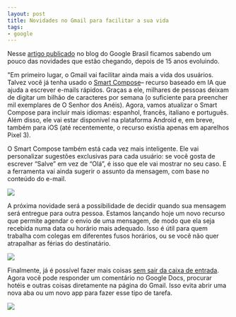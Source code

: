 ```yaml
---
layout: post
title: Novidades no Gmail para facilitar a sua vida
tags: 
- google
---
```


Nesse 
[artigo publicado](https://brasil.googleblog.com/2019/04/querido-gmail-feliz-aniversario-de-15-anos.html?m=1) no blog do Google Brasil ficamos sabendo um pouco das novidades que estão chegando, depois de 15 anos evoluindo.



"Em primeiro lugar, o Gmail vai facilitar ainda mais a vida dos usuários. Talvez você já tenha usado o
[Smart Compose](https://www.blog.google/products/gmail/subject-write-emails-faster-smart-compose-gmail/)– recurso baseado em IA que ajuda a escrever e-mails rápidos. Graças a ele, milhares de pessoas deixam de digitar um bilhão de caracteres por semana (o suficiente para preencher mil exemplares de O Senhor dos Anéis). Agora, vamos atualizar o Smart Compose para incluir mais idiomas: espanhol, francês, italiano e português. Além disso, ele vai estar disponível na plataforma Android e, em breve, também para iOS (até recentemente, o recurso existia apenas em aparelhos Pixel 3).

O Smart Compose também está cada vez mais inteligente. Ele vai personalizar sugestões exclusivas para cada usuário: se você gosta de escrever “Salve” em vez de “Olá”, é isso que ele vai mostrar no seu caso. E a ferramenta vai ainda sugerir o assunto da mensagem, com base no conteúdo do e-mail.

[![](https://2.bp.blogspot.com/-w7L_XAbOXXU/XKIbTMGrXDI/AAAAAAAACYg/NBGaka7F_IoFFEENEMfXpDloUunzyZQrACLcBGAs/s640/SMART_COMPOSE_PERSONALIZED_GREETINGS_MOBILE.gif)](https://2.bp.blogspot.com/-w7L_XAbOXXU/XKIbTMGrXDI/AAAAAAAACYg/NBGaka7F_IoFFEENEMfXpDloUunzyZQrACLcBGAs/s1600/SMART_COMPOSE_PERSONALIZED_GREETINGS_MOBILE.gif)

A próxima novidade será a possibilidade de decidir quando sua mensagem será entregue para outra pessoa. Estamos lançando hoje um novo recurso que permite agendar o envio de uma mensagem, de modo que ela seja recebida numa data ou horário mais adequado. Isso é útil para quem trabalha com colegas em diferentes fusos horários, ou se você não quer atrapalhar as férias do destinatário.

[![](https://4.bp.blogspot.com/-5CW2kIPY-o0/XKIbpg7pDgI/AAAAAAAACYo/AlgSwYHJ9B09ryyKfb6XKbWy4y8zyExmgCLcBGAs/s640/SHEDULE_SEND_MOBILE.gif)](https://4.bp.blogspot.com/-5CW2kIPY-o0/XKIbpg7pDgI/AAAAAAAACYo/AlgSwYHJ9B09ryyKfb6XKbWy4y8zyExmgCLcBGAs/s1600/SHEDULE_SEND_MOBILE.gif)



Finalmente, já é possível fazer mais coisas 
[sem sair da caixa de entrada](https://www.blog.google/products/gmail/take-action-and-stay-up-to-date-with-dynamic-email-in-gmail/). Agora você pode responder um comentário no Google Docs, procurar hotéis e outras coisas diretamente na página do Gmail. Isso evita abrir uma nova aba ou um novo app para fazer esse tipo de tarefa.



[![](https://2.bp.blogspot.com/--581YIXp6FA/XKIcAh_DMLI/AAAAAAAACYw/RhPkefvA4Bw57TLjwyhFXWyGDS-4DVAhwCLcBGAs/s640/%255BRecommend%2Bto%2Buse%255D%2BDynamic_email_Google%2BDocs%2528Birthday%2529%2B%25281%2529.gif)](https://2.bp.blogspot.com/--581YIXp6FA/XKIcAh_DMLI/AAAAAAAACYw/RhPkefvA4Bw57TLjwyhFXWyGDS-4DVAhwCLcBGAs/s1600/%255BRecommend%2Bto%2Buse%255D%2BDynamic_email_Google%2BDocs%2528Birthday%2529%2B%25281%2529.gif)

